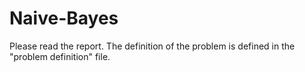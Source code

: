 # Naive-Bayes
Please read the report. The definition of the problem is defined in the "problem definition" file.
